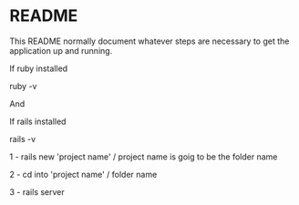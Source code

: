 # README

This README normally document whatever steps are necessary to get the
application up and running.

If ruby installed

  ruby -v
  
And

If rails installed

  rails -v

1 -  rails new 'project name' / project name is goig to be the folder name

2 -  cd into 'project name' / folder name

3 -  rails server
